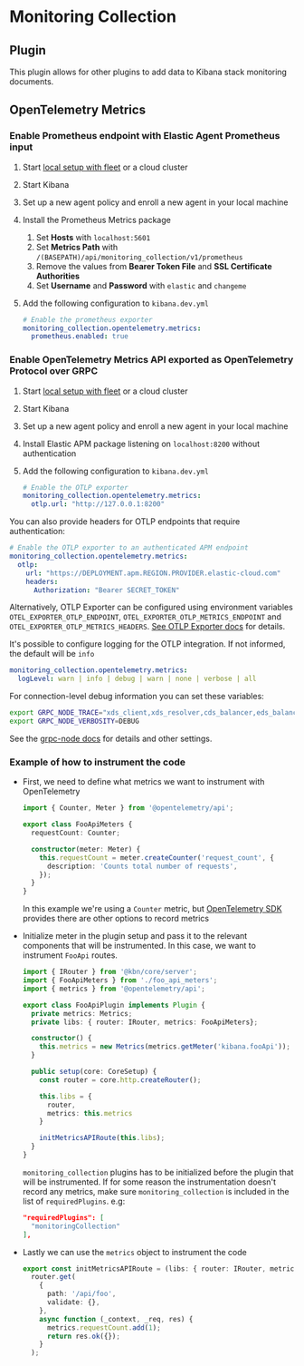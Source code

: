 # Monitoring Collection

## Plugin

This plugin allows for other plugins to add data to Kibana stack monitoring documents.

## OpenTelemetry Metrics

### Enable Prometheus endpoint with Elastic Agent Prometheus input

1. Start [local setup with fleet](../fleet/README.md#running-fleet-server-locally-in-a-container) or a cloud cluster
2. Start Kibana
3. Set up a new agent policy and enroll a new agent in your local machine
4. Install the Prometheus Metrics package
   1. Set **Hosts** with `localhost:5601`
   2. Set **Metrics Path** with `/(BASEPATH)/api/monitoring_collection/v1/prometheus`
   3. Remove the values from **Bearer Token File** and **SSL Certificate Authorities**
   4. Set **Username** and **Password** with `elastic` and `changeme`
5. Add the following configuration to `kibana.dev.yml`

    ```yml
    # Enable the prometheus exporter
    monitoring_collection.opentelemetry.metrics:
      prometheus.enabled: true
    ```

### Enable OpenTelemetry Metrics API exported as OpenTelemetry Protocol over GRPC

1. Start [local setup with fleet](../fleet/README.md#running-fleet-server-locally-in-a-container) or a cloud cluster
2. Start Kibana
3. Set up a new agent policy and enroll a new agent in your local machine
4. Install Elastic APM package listening on `localhost:8200` without authentication
5. Add the following configuration to `kibana.dev.yml`

    ```yml
    # Enable the OTLP exporter
    monitoring_collection.opentelemetry.metrics:
      otlp.url: "http://127.0.0.1:8200"
    ```

You can also provide headers for OTLP endpoints that require authentication:

```yml
# Enable the OTLP exporter to an authenticated APM endpoint
monitoring_collection.opentelemetry.metrics:
  otlp:
    url: "https://DEPLOYMENT.apm.REGION.PROVIDER.elastic-cloud.com"
    headers:
      Authorization: "Bearer SECRET_TOKEN"
```

Alternatively, OTLP Exporter can be configured using environment variables `OTEL_EXPORTER_OTLP_ENDPOINT`, `OTEL_EXPORTER_OTLP_METRICS_ENDPOINT` and `OTEL_EXPORTER_OTLP_METRICS_HEADERS`. [See OTLP Exporter docs](https://opentelemetry.io/docs/reference/specification/protocol/exporter/) for details.

It's possible to configure logging for the OTLP integration. If not informed, the default will be `info`

```yml
monitoring_collection.opentelemetry.metrics:
  logLevel: warn | info | debug | warn | none | verbose | all
```

For connection-level debug information you can set these variables:

```bash
export GRPC_NODE_TRACE="xds_client,xds_resolver,cds_balancer,eds_balancer,priority,weighted_target,round_robin,resolving_load_balancer,subchannel,keepalive,dns_resolver,fault_injection,http_filter,csds"
export GRPC_NODE_VERBOSITY=DEBUG
```

See the [grpc-node docs](https://github.com/grpc/grpc-node/blob/master/doc/environment_variables.md) for details and other settings.

### Example of how to instrument the code

* First, we need to define what metrics we want to instrument with OpenTelemetry

  ```ts
  import { Counter, Meter } from '@opentelemetry/api';

  export class FooApiMeters {
    requestCount: Counter;

    constructor(meter: Meter) {
      this.requestCount = meter.createCounter('request_count', {
        description: 'Counts total number of requests',
      });
    }
  }
  ```

  In this example we're using a `Counter` metric, but [OpenTelemetry SDK](https://open-telemetry.github.io/opentelemetry-js/interfaces/_opentelemetry_api_metrics.Meter.html) provides there are other options to record metrics

* Initialize meter in the plugin setup and pass it to the relevant components that will be instrumented. In this case, we want to instrument `FooApi` routes.

  ```ts
  import { IRouter } from '@kbn/core/server';
  import { FooApiMeters } from './foo_api_meters';
  import { metrics } from '@opentelemetry/api';

  export class FooApiPlugin implements Plugin {
    private metrics: Metrics;
    private libs: { router: IRouter, metrics: FooApiMeters};

    constructor() {
      this.metrics = new Metrics(metrics.getMeter('kibana.fooApi'));
    }

    public setup(core: CoreSetup) {
      const router = core.http.createRouter();

      this.libs = {
        router,
        metrics: this.metrics
      }

      initMetricsAPIRoute(this.libs);
    }
  }
  ```

  `monitoring_collection` plugins has to be initialized before the plugin that will be instrumented. If for some reason the instrumentation doesn't record any metrics, make sure `monitoring_collection` is included in the list of `requiredPlugins`. e.g:

  ```json
  "requiredPlugins": [
    "monitoringCollection"
  ],
  ```

* Lastly we can use the `metrics` object to instrument the code

  ```ts
  export const initMetricsAPIRoute = (libs: { router: IRouter, metrics: FooApiMeters}) => {
    router.get(
      {
        path: '/api/foo',
        validate: {},
      },
      async function (_context, _req, res) {
        metrics.requestCount.add(1);
        return res.ok({});
      }
    );
  ```